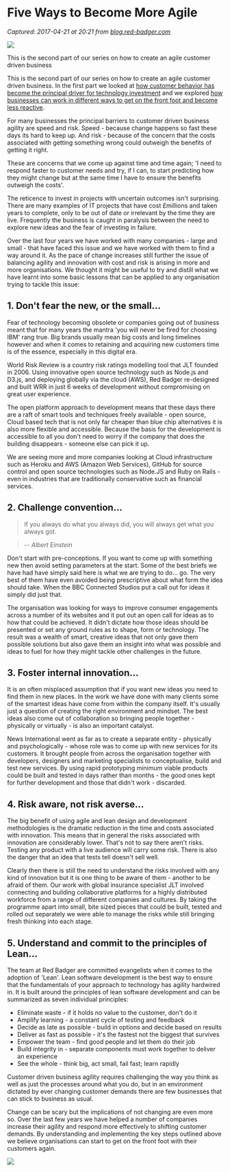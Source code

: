 # Five Ways to Become More Agile

_Captured: 2017-04-21 at 20:21 from [blog.red-badger.com](https://blog.red-badger.com/blog/five-ways-to-become-more-agile)_

![](https://static1.squarespace.com/static/5783a7e19de4bb11478ae2d8/5821d2b909e1c46748736b4a/583307179f74568b292952e3/1488796104620/5waysagile_poster.png?w=1000w)

This is the second part of our series on how to create an agile customer driven business

This is the second part of our series on how to create an agile customer driven business. In the first part we looked at [how customer behavior has become the principal driver for technology investment](http://red-badger.com/ideas/let-your-customers-lead-the-way/) and we explored [how businesses can work in different ways to get on the front foot and become less reactive](http://blog.red-badger.com/blog/2013/2/18/the-proof-is-in-the-pudding).

For many businesses the principal barriers to customer driven business agility are speed and risk. Speed - because change happens so fast these days its hard to keep up. And risk - because of the concern that the costs associated with getting something wrong could outweigh the benefits of getting it right.

These are concerns that we come up against time and time again; 'I need to respond faster to customer needs and try, if I can, to start predicting how they might change but at the same time I have to ensure the benefits outweigh the costs'.

The reticence to invest in projects with uncertain outcomes isn't surprising. There are many examples of IT projects that have cost £millions and taken years to complete, only to be out of date or irrelevant by the time they are live. Frequently the business is caught in paralysis between the need to explore new ideas and the fear of investing in failure.

Over the last four years we have worked with many companies - large and small - that have faced this issue and we have worked with them to find a way around it. As the pace of change increases still further the issue of balancing agility and innovation with cost and risk is arising in more and more organisations. We thought it might be useful to try and distill what we have learnt into some basic lessons that can be applied to any organisation trying to tackle this issue:

## 1\. Don't fear the new, or the small...

Fear of technology becoming obsolete or companies going out of business meant that for many years the mantra 'you will never be fired for choosing IBM' rang true. Big brands usually mean big costs and long timelines however and when it comes to retaining and acquiring new customers time is of the essence, especially in this digital era.

World Risk Review is a country risk ratings modelling tool that JLT founded in 2006. Using innovative open source technology such as Node.js and D3.js, and deploying globally via the cloud (AWS), Red Badger re-designed and built WRR in just 6 weeks of development without compromising on great user experience.

The open platform approach to development means that these days there are a raft of smart tools and techniques freely available - open source, Cloud based tech that is not only far cheaper than blue chip alternatives it is also more flexible and accessible. Because the basis for the development is accessible to all you don't need to worry if the company that does the building disappears - someone else can pick it up.

We are seeing more and more companies looking at Cloud infrastructure such as Heroku and AWS (Amazon Web Services), GitHub for source control and open source technologies such as Node.JS and Ruby on Rails - even in industries that are traditionally conservative such as financial services.

## 2\. Challenge convention...

> If you always do what you always did, you will always get what you always got. 

> _-- Albert Einstein_

Don't start with pre-conceptions. If you want to come up with something new then avoid setting parameters at the start. Some of the best briefs we have had have simply said here is what we are trying to do… go. The very best of them have even avoided being prescriptive about what form the idea should take. When the BBC Connected Studios put a call out for ideas it simply did just that.

The organisation was looking for ways to improve consumer engagements across a number of its websites and it put out an open call for ideas as to how that could be achieved. It didn't dictate how those ideas should be presented or set any ground rules as to shape, form or technology. The result was a wealth of smart, creative ideas that not only gave them possible solutions but also gave them an insight into what was possible and ideas to fuel for how they might tackle other challenges in the future.

## 3\. Foster internal innovation...

It is an often misplaced assumption that if you want new ideas you need to find them in new places. In the work we have done with many clients some of the smartest ideas have come from within the company itself. It's usually just a question of creating the right environment and mindset. The best ideas also come out of collaboration so bringing people together - physically or virtually - is also an important catalyst.

News International went as far as to create a separate entity - physically and psychologically - whose role was to come up with new services for its customers. It brought people from across the organisation together with developers, designers and marketing specialists to conceptualise, build and test new services. By using rapid prototyping minimum viable products could be built and tested in days rather than months - the good ones kept for further development and those that didn't work - discarded.

## 4\. Risk aware, not risk averse...

The big benefit of using agile and lean design and development methodologies is the dramatic reduction in the time and costs associated with innovation. This means that in general the risks associated with innovation are considerably lower. That's not to say there aren't risks. Testing any product with a live audience will carry some risk. There is also the danger that an idea that tests tell doesn't sell well.

Clearly then there is still the need to understand the risks involved with any kind of innovation but it is one thing to be aware of them - another to be afraid of them. Our work with global insurance specialist JLT involved connecting and building collaborative platforms for a highly distributed workforce from a range of different companies and cultures. By taking the programme apart into small, bite sized pieces that could be built, tested and rolled out separately we were able to manage the risks while still bringing fresh thinking into each stage.

## 5\. Understand and commit to the principles of Lean...

The team at Red Badger are committed evangelists when it comes to the adoption of 'Lean'. Lean software development is the best way to ensure that the fundamentals of your approach to technology has agility hardwired in. It is built around the principles of lean software development and can be summarized as seven individual principles:

  * Eliminate waste - if it holds no value to the customer, don't do it
  * Amplify learning - a constant cycle of testing and feedback
  * Decide as late as possible - build in options and decide based on results
  * Deliver as fast as possible - it's the fastest not the biggest that survives
  * Empower the team - find good people and let them do their job
  * Build integrity in - separate components must work together to deliver an experience
  * See the whole - think big, act small, fail fast; learn rapidly

Customer driven business agility requires challenging the way you think as well as just the processes around what you do, but in an environment dictated by ever changing customer demands there are few businesses that can stick to business as usual.

Change can be scary but the implications of not changing are even more so. Over the last few years we have helped a number of companies increase their agility and respond more effectively to shifting customer demands. By understanding and implementing the key steps outlined above we believe organisations can start to get on the front foot with their customers again.

![](https://static1.squarespace.com/static/5783a7e19de4bb11478ae2d8/t/58330f1b197aea03481c0643/1479741215284/?format=750w)
